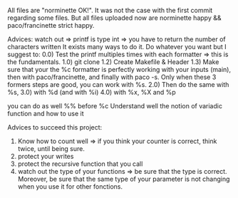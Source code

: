 All files are "norminette OK!". It was not the case with the first commit regarding some files. But all files uploaded now are norminette happy && paco/francinette strict happy.

Advices:
watch out => printf is type int => you have to return the number of characters written
It exists many ways to do it. Do whatever you want but I suggest to:
0.0) Test the printf multiples times with each formatter => this is the fundamentals. 
1.0) git clone 1.2) Create Makefile & Header 1.3) Make sure that your the %c formatter is perfectly working with your inputs (main), then with paco/francinette, and finally with paco -s. Only when these 3 formers steps are good, you can work with %s.
2.0) Then do the same with %s, 
3.0) with %d (and with %i)
4.0) with %x, %X and %p

you can do as well %% before %c
Understand well the notion of variadic function and how to use it 

Advices to succeed this project:
1) Know how to count well => if you think your counter is correct, think twice, until being sure.
2) protect your writes
3) protect the recursive function that you call
4) watch out the type of your functions => be sure that the type is correct. Moreover, be sure that the same type of your parameter is not changing when you use it for other fonctions.
